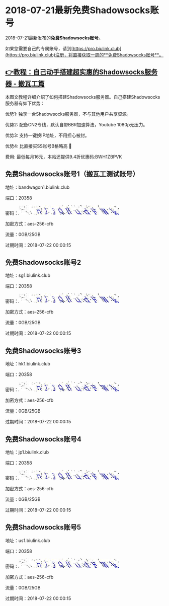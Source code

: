 # 2018-07-21最新**免费Shadowsocks账号**

2018-07-21最新发布的**免费Shadowsocks账号**。

如果您需要自己的专属账号，请到[https://pro.biulink.club](https://pro.biulink.club)注册，将直接获取一周的**免费Shadowsocks账号**。

## [👉教程：自己动手搭建超实惠的Shadowsocks服务器 - 搬瓦工篇](https://github.com/Biulink/ShadowsocksTutorials/blob/master/%E6%95%99%E6%82%A8%E8%87%AA%E5%B7%B1%E5%8A%A8%E6%89%8B%E6%90%AD%E5%BB%BA%E8%B6%85%E5%AE%9E%E6%83%A0%E7%9A%84Shadowsocks%E6%9C%8D%E5%8A%A1%E5%99%A8%20-%20%E6%90%AC%E7%93%A6%E5%B7%A5%E7%AF%87.md)
  
  本图文教程详细介绍了如何搭建Shadowsocks服务器。自己搭建Shadowsocks服务器有如下优势：

  优势1: 独享一台Shadowsocks服务器，不与其他用户共享资源。

  优势2: 配备CN2专线，默认自带BBR加速算法，Youtube 1080p无压力。

  优势3: 支持一键换IP地址，不用担心被封。

  优势4: 比直接买SS账号B格略高 🙂

  费用: 最低每月16元，本站还提供9.4折优惠码:BWH1ZBPVK  
## 免费Shadowsocks账号1（搬瓦工测试账号）

地址：bandwagon1.biulink.club

端口：20358

密码：![免费Shadowsocks账号密码](../password/f4be0790-326e-461e-b53c-4f4375aef479.jpg)

加密方式：aes-256-cfb

流量：0GB/25GB

过期时间：2018-07-22 00:00:15

## 免费Shadowsocks账号2

地址：sg1.biulink.club

端口：20358

密码：![免费Shadowsocks账号密码](../password/f4be0790-326e-461e-b53c-4f4375aef479.jpg)

加密方式：aes-256-cfb

流量：0GB/25GB

过期时间：2018-07-22 00:00:15

## 免费Shadowsocks账号3

地址：hk1.biulink.club

端口：20358

密码：![免费Shadowsocks账号密码](../password/f4be0790-326e-461e-b53c-4f4375aef479.jpg)

加密方式：aes-256-cfb

流量：0GB/25GB

过期时间：2018-07-22 00:00:15

## 免费Shadowsocks账号4

地址：jp1.biulink.club

端口：20358

密码：![免费Shadowsocks账号密码](../password/f4be0790-326e-461e-b53c-4f4375aef479.jpg)

加密方式：aes-256-cfb

流量：0GB/25GB

过期时间：2018-07-22 00:00:15

## 免费Shadowsocks账号5

地址：us1.biulink.club

端口：20358

密码：![免费Shadowsocks账号密码](../password/f4be0790-326e-461e-b53c-4f4375aef479.jpg)

加密方式：aes-256-cfb

流量：0GB/25GB

过期时间：2018-07-22 00:00:15

